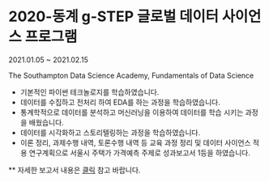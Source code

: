 # 2020-동계 g-STEP 글로벌 데이터 사이언스 프로그램 

2021.01.05 ~ 2021.02.15

The Southampton Data Science Academy, Fundamentals of Data Science



- 기본적인 파이썬 테크놀로지를 학습하였습니다.
- 데이터를 수집하고 전처리 하여 EDA를 하는 과정을 학습하였습니다.
- 통계학적으로 데이터를 분석하고 머신러닝을 이용하여 데이터를 학습 시키는 과정을 배웠습니다.
- 데이터를 시각화하고 스토리텔링하는 과정을 학습하였습니다.
- 이론 정리, 과제수행 내역, 토론수행 내역 등 교육 과정 정리 및 데이터 사이언스 적용 연구계획으로 서울시 주택가 가격예측 주제로 성과보고서 1등을 하였습니다.

** 자세한 보고서 내용은 [클릭](https://github.com/worldpapa/gStep/blob/main/g-STEP%20%E1%84%87%E1%85%A9%E1%84%80%E1%85%A9%E1%84%89%E1%85%A5_201711894%E1%84%80%E1%85%B5%E1%86%B7%E1%84%89%E1%85%A6%E1%84%89%E1%85%A1%E1%86%BC.pdf) 참고 바랍니다.
